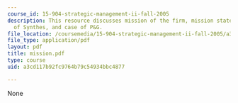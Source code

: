 ```yaml
---
course_id: 15-904-strategic-management-ii-fall-2005
description: This resource discusses mission of the firm, mission statement, case
  of Synthes, and case of P&G.
file_location: /coursemedia/15-904-strategic-management-ii-fall-2005/a3cd117b92fc9764b79c54934bbc4877_mission.pdf
file_type: application/pdf
layout: pdf
title: mission.pdf
type: course
uid: a3cd117b92fc9764b79c54934bbc4877

---
```

None